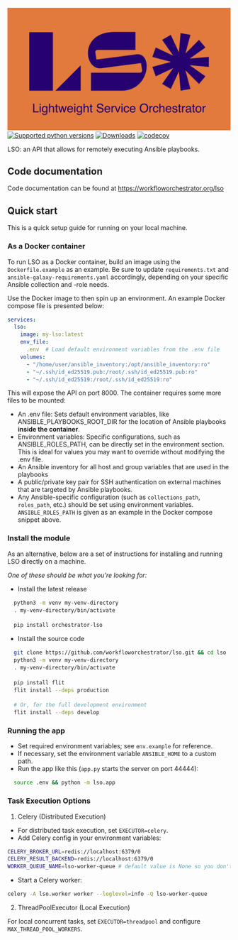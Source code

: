 ![Lightweight Service Orchestrator](./docs/LSO_banner.jpg)
[![Supported python versions](https://img.shields.io/pypi/pyversions/orchestrator-lso.svg?color=%2334D058)](https://pypi.org/project/orchestrator-lso)
[![Downloads](https://static.pepy.tech/badge/orchestrator-lso/month)](https://pepy.tech/project/orchestrator-lso)
[![codecov](https://codecov.io/github/workfloworchestrator/lso/graph/badge.svg?token=NVFHBBU3AR)](https://codecov.io/github/workfloworchestrator/lso)

LSO: an API that allows for remotely executing Ansible playbooks.

## Code documentation

Code documentation can be found at <https://workfloworchestrator.org/lso>

## Quick start

This is a quick setup guide for running on your local machine.

### As a Docker container

To run LSO as a Docker container, build an image using the `Dockerfile.example` as an example. Be sure to update
`requirements.txt` and `ansible-galaxy-requirements.yaml` accordingly, depending on your specific Ansible collection and
-role needs.

Use the Docker image to then spin up an environment. An example Docker compose file is presented below:

```yaml
services:
  lso:
    image: my-lso:latest
    env_file: 
      .env  # Load default environment variables from the .env file
    volumes:
      - "/home/user/ansible_inventory:/opt/ansible_inventory:ro"
      - "~/.ssh/id_ed25519.pub:/root/.ssh/id_ed25519.pub:ro"
      - "~/.ssh/id_ed25519:/root/.ssh/id_ed25519:ro"
```

This will expose the API on port 8000. The container requires some more files to be mounted:

* An .env file: Sets default environment variables, like ANSIBLE_PLAYBOOKS_ROOT_DIR for the location of Ansible playbooks **inside the container**.
* Environment variables: Specific configurations, such as ANSIBLE_ROLES_PATH, can be directly set in the environment section. This is ideal for values you may want to override without modifying the .env file.
* An Ansible inventory for all host and group variables that are used in the playbooks
* A public/private key pair for SSH authentication on external machines that are targeted by Ansible playbooks.
* Any Ansible-specific configuration (such as `collections_path`, `roles_path`, etc.) should be set using
  environment variables. `ANSIBLE_ROLES_PATH` is given as an example in the Docker compose snippet above.

### Install the module


As an alternative, below are a set of instructions for installing and running LSO directly on a machine.

*One of these should be what you're looking for:*

* Install the latest release

```bash
  python3 -m venv my-venv-directory
  . my-venv-directory/bin/activate

  pip install orchestrator-lso
```

* Install the source code

```bash
  git clone https://github.com/workfloworchestrator/lso.git && cd lso
  python3 -m venv my-venv-directory
  . my-venv-directory/bin/activate
  
  pip install flit
  flit install --deps production
  
  # Or, for the full development environment
  flit install --deps develop
```

### Running the app

* Set required environment variables; see `env.example` for reference.
* If necessary, set the environment variable `ANSIBLE_HOME` to a custom path.
* Run the app like this (`app.py` starts the server on port 44444):

```bash
  source .env && python -m lso.app
```

### Task Execution Options
1. Celery (Distributed Execution)

  - For distributed task execution, set `EXECUTOR=celery`.
  - Add Celery config in your environment variables:

```bash
CELERY_BROKER_URL=redis://localhost:6379/0
CELERY_RESULT_BACKEND=redis://localhost:6379/0
WORKER_QUEUE_NAME=lso-worker-queue # default value is None so you don't need this by default.
```
  - Start a Celery worker:

```bash
celery -A lso.worker worker --loglevel=info -Q lso-worker-queue
```
2. ThreadPoolExecutor (Local Execution)

For local concurrent tasks, set `EXECUTOR=threadpool` and configure `MAX_THREAD_POOL_WORKERS`.